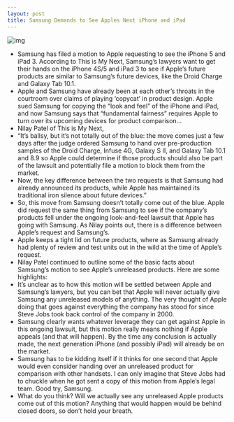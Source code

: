 ```yaml
---
layout: post
title: Samsung Demands to See Apples Next iPhone and iPad
---
```

![img](http://media.idownloadblog.com/wp-content/uploads/2011/05/Samsung-Apple-request.jpeg)
* Samsung has filed a motion to Apple requesting to see the iPhone 5 and iPad 3. According to This is My Next, Samsung’s lawyers want to get their hands on the iPhone 4S/5 and iPad 3 to see if Apple’s future products are similar to Samsung’s future devices, like the Droid Charge and Galaxy Tab 10.1.
* Apple and Samsung have already been at each other’s throats in the courtroom over claims of playing ‘copycat’ in product design. Apple sued Samsung for copying the “look and feel” of the iPhone and iPad, and now Samsung says that “fundamental fairness” requires Apple to turn over its upcoming devices for product comparison…
* Nilay Patel of This is My Next,
* “It’s ballsy, but it’s not totally out of the blue: the move comes just a few days after the judge ordered Samsung to hand over pre-production samples of the Droid Charge, Infuse 4G, Galaxy S II, and Galaxy Tab 10.1 and 8.9 so Apple could determine if those products should also be part of the lawsuit and potentially file a motion to block them from the market.
* Now, the key difference between the two requests is that Samsung had already announced its products, while Apple has maintained its traditional iron silence about future devices.”
* So, this move from Samsung doesn’t totally come out of the blue. Apple did request the same thing from Samsung to see if the company’s products fell under the ongoing look-and-feel lawsuit that Apple has going with Samsung. As Nilay points out, there is a difference between Apple’s request and Samsung’s.
* Apple keeps a tight lid on future products, where as Samsung already had plenty of review and test units out in the wild at the time of Apple’s request.
* Nilay Patel continued to outline some of the basic facts about Samsung’s motion to see Apple’s unreleased products. Here are some highlights:
* It’s unclear as to how this motion will be settled between Apple and Samsung’s lawyers, but you can bet that Apple will never actually give Samsung any unreleased models of anything. The very thought of Apple doing that goes against everything the company has stood for since Steve Jobs took back control of the company in 2000.
* Samsung clearly wants whatever leverage they can get against Apple in this ongoing lawsuit, but this motion really means nothing if Apple appeals (and that will happen). By the time any conclusion is actually made, the next generation iPhone (and possibly iPad) will already be on the market.
* Samsung has to be kidding itself if it thinks for one second that Apple would even consider handing over an unreleased product for comparison with other handsets. I can only imagine that Steve Jobs had to chuckle when he got sent a copy of this motion from Apple’s legal team. Good try, Samsung.
* What do you think? Will we actually see any unreleased Apple products come out of this motion? Anything that would happen would be behind closed doors, so don’t hold your breath.

